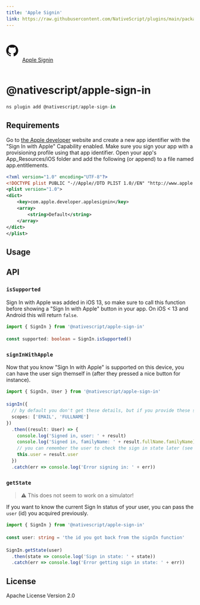 ```yaml
---
title: 'Apple Signin'
link: https://raw.githubusercontent.com/NativeScript/plugins/main/packages/apple-sign-in/README.md
---
```


<div style="width: 100%; padding: 1.2em 0em">
	<img alt="github logo" src="../assets/images/github/GitHub-Mark-32px.png" style="display: inline; margin: 1em 0.5em 1em 0em">
	<a href="https://github.com/NativeScript/plugins/tree/main/packages/apple-sign-in" target="_blank" noopener>Apple Signin</a>
</div>

# @nativescript/apple-sign-in

```javascript
ns plugin add @nativescript/apple-sign-in
```

## Requirements

Go to [the Apple developer](https://developer.apple.com/account/resources/identifiers/list) website and create a new app identifier with the "Sign In with Apple" Capability enabled. Make sure you sign your app with a provisioning profile using that app identifier.
Open your app's App_Resources/iOS folder and add the following (or append) to a file named app.entitlements.

```xml
<?xml version="1.0" encoding="UTF-8"?>
<!DOCTYPE plist PUBLIC "-//Apple//DTD PLIST 1.0//EN" "http://www.apple.com/DTDs/PropertyList-1.0.dtd">
<plist version="1.0">
<dict>
	<key>com.apple.developer.applesignin</key>
	<array>
		<string>Default</string>
	</array>
</dict>
</plist>
```

## Usage

## API

### `isSupported`

Sign In with Apple was added in iOS 13, so make sure to call this function before showing a "Sign In with Apple" button in your app.
On iOS < 13 and Android this will return `false`.

```typescript
import { SignIn } from '@nativescript/apple-sign-in'

const supported: boolean = SignIn.isSupported()
```

### `signInWithApple`

Now that you know "Sign In with Apple" is supported on this device, you can have the
user sign themself in (after they pressed a nice button for instance).

```typescript
import { SignIn, User } from '@nativescript/apple-sign-in'

signIn({
  // by default you don't get these details, but if you provide these scopes you will (and the user will get to choose which ones are allowed)
  scopes: ['EMAIL', 'FULLNAME']
})
  .then((result: User) => {
    console.log('Signed in, user: ' + result)
    console.log('Signed in, familyName: ' + result.fullName.familyName)
    // you can remember the user to check the sign in state later (see 'getSignInWithAppleState' below)
    this.user = result.user
  })
  .catch(err => console.log('Error signing in: ' + err))
```

### `getState`

> ⚠️ This does not seem to work on a simulator!

If you want to know the current Sign In status of your user, you can pass the `user` (id) you acquired previously.

```typescript
import { SignIn } from '@nativescript/apple-sign-in'

const user: string = 'the id you got back from the signIn function'

SignIn.getState(user)
  .then(state => console.log('Sign in state: ' + state))
  .catch(err => console.log('Error getting sign in state: ' + err))
```

## License

Apache License Version 2.0
